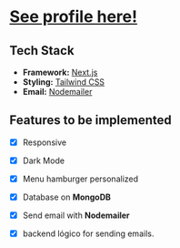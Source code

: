 # [See profile here!](https://www.canva.com/design/DAFzzQFCcw8/rBsNw4PGy58Au-ydFsta1A/view?utm_content=DAFzzQFCcw8&utm_campaign=designshare&utm_medium=link&utm_source=editor)
 
## Tech Stack

- **Framework:** [Next.js](https://nextjs.org)
- **Styling:** [Tailwind CSS](https://tailwindcss.com)
- **Email:** [Nodemailer](https://nodemailer.com/)

## Features to be implemented

- [x] Responsive 
- [x] Dark Mode 
- [x] Menu hamburger personalized
- [x] Database on **MongoDB**
- [x] Send email with **Nodemailer**
- [x] backend lógico for sending emails.

